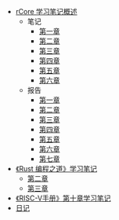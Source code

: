 - [rCore 学习笔记概述](rCore学习笔记/README.md)
    - 笔记
        - [第一章](rCore学习笔记/第一章笔记.md)
        - [第二章](rCore学习笔记/第二章笔记.md)
        - [第三章](rCore学习笔记/第三章笔记.md)
        - [第四章](rCore学习笔记/第四章笔记.md)
        - [第五章](rCore学习笔记/第五章笔记.md)
        - [第六章](rCore学习笔记/第六章笔记.md)
    - 报告
        - [第一章](rCore学习笔记/第一章报告.md)
        - [第二章](rCore学习笔记/第二章报告.md)
        - [第三章](rCore学习笔记/第三章报告.md)
        - [第四章](rCore学习笔记/第四章报告.md)
        - [第五章](rCore学习笔记/第五章报告.md)
        - [第六章](rCore学习笔记/第六章报告.md)
        - [第七章](rCore学习笔记/第七章报告.md)
- [《Rust 编程之道》学习笔记](Rust编程之道/README.md)
    - [第二章](Rust编程之道/第二章笔记.md)
    - [第三章](Rust编程之道/第三章笔记.md)
- [《RISC-V手册》第十章学习笔记](RISC-V手册/第十章笔记.md)
- [日记](daily.md)
